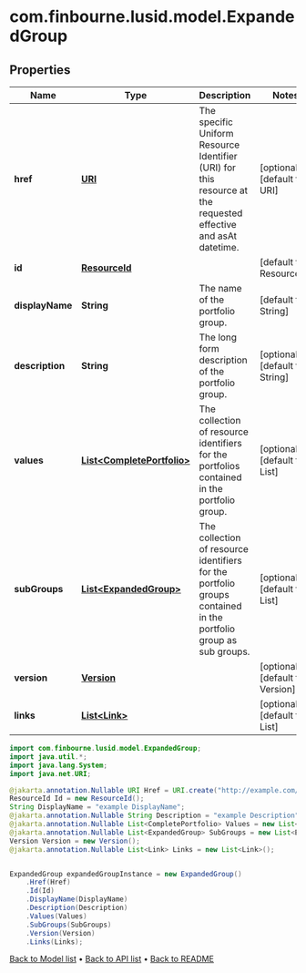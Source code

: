 # com.finbourne.lusid.model.ExpandedGroup

## Properties

Name | Type | Description | Notes
------------ | ------------- | ------------- | -------------
**href** | [**URI**](URI.md) | The specific Uniform Resource Identifier (URI) for this resource at the requested effective and asAt datetime. | [optional] [default to URI]
**id** | [**ResourceId**](ResourceId.md) |  | [default to ResourceId]
**displayName** | **String** | The name of the portfolio group. | [default to String]
**description** | **String** | The long form description of the portfolio group. | [optional] [default to String]
**values** | [**List&lt;CompletePortfolio&gt;**](CompletePortfolio.md) | The collection of resource identifiers for the portfolios contained in the portfolio group. | [optional] [default to List<CompletePortfolio>]
**subGroups** | [**List&lt;ExpandedGroup&gt;**](ExpandedGroup.md) | The collection of resource identifiers for the portfolio groups contained in the portfolio group as sub groups. | [optional] [default to List<ExpandedGroup>]
**version** | [**Version**](Version.md) |  | [optional] [default to Version]
**links** | [**List&lt;Link&gt;**](Link.md) |  | [optional] [default to List<Link>]

```java
import com.finbourne.lusid.model.ExpandedGroup;
import java.util.*;
import java.lang.System;
import java.net.URI;

@jakarta.annotation.Nullable URI Href = URI.create("http://example.com/Href");
ResourceId Id = new ResourceId();
String DisplayName = "example DisplayName";
@jakarta.annotation.Nullable String Description = "example Description";
@jakarta.annotation.Nullable List<CompletePortfolio> Values = new List<CompletePortfolio>();
@jakarta.annotation.Nullable List<ExpandedGroup> SubGroups = new List<ExpandedGroup>();
Version Version = new Version();
@jakarta.annotation.Nullable List<Link> Links = new List<Link>();


ExpandedGroup expandedGroupInstance = new ExpandedGroup()
    .Href(Href)
    .Id(Id)
    .DisplayName(DisplayName)
    .Description(Description)
    .Values(Values)
    .SubGroups(SubGroups)
    .Version(Version)
    .Links(Links);
```


[Back to Model list](../README.md#documentation-for-models) &#8226; [Back to API list](../README.md#documentation-for-api-endpoints) &#8226; [Back to README](../README.md)
